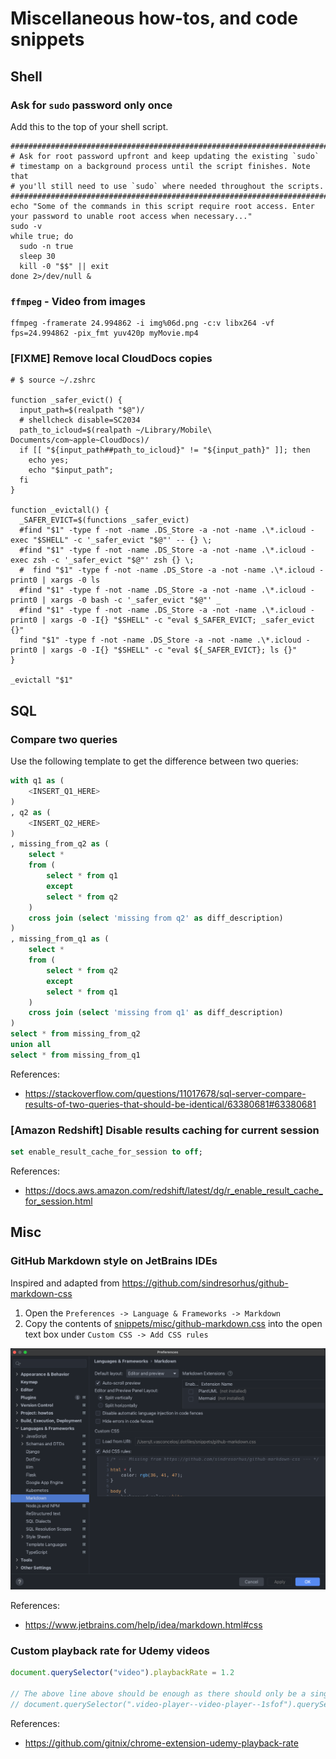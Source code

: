 # Miscellaneous how-tos, and code snippets

## Shell

### Ask for `sudo` password only once

Add this to the top of your shell script.

```shell script
################################################################################
# Ask for root password upfront and keep updating the existing `sudo`
# timestamp on a background process until the script finishes. Note that
# you'll still need to use `sudo` where needed throughout the scripts.
################################################################################
echo "Some of the commands in this script require root access. Enter your password to unable root access when necessary..."
sudo -v
while true; do
  sudo -n true
  sleep 30
  kill -0 "$$" || exit
done 2>/dev/null &
```

### `ffmpeg` - Video from images

```shell script
ffmpeg -framerate 24.994862 -i img%06d.png -c:v libx264 -vf fps=24.994862 -pix_fmt yuv420p myMovie.mp4
```

### [FIXME] Remove local CloudDocs copies

```shell script
# $ source ~/.zshrc

function _safer_evict() {
  input_path=$(realpath "$@")/
  # shellcheck disable=SC2034
  path_to_icloud=$(realpath ~/Library/Mobile\ Documents/com~apple~CloudDocs)/
  if [[ "${input_path##path_to_icloud}" != "${input_path}" ]]; then
    echo yes;
    echo "$input_path";
  fi
}

function _evictall() {
  _SAFER_EVICT=$(functions _safer_evict)
  #find "$1" -type f -not -name .DS_Store -a -not -name .\*.icloud -exec "$SHELL" -c '_safer_evict "$@"' -- {} \;
  #find "$1" -type f -not -name .DS_Store -a -not -name .\*.icloud -exec zsh -c '_safer_evict "$@"' zsh {} \;
  #  find "$1" -type f -not -name .DS_Store -a -not -name .\*.icloud -print0 | xargs -0 ls
  #find "$1" -type f -not -name .DS_Store -a -not -name .\*.icloud -print0 | xargs -0 bash -c '_safer_evict "$@"' _
  #find "$1" -type f -not -name .DS_Store -a -not -name .\*.icloud -print0 | xargs -0 -I{} "$SHELL" -c "eval $_SAFER_EVICT; _safer_evict {}"
  find "$1" -type f -not -name .DS_Store -a -not -name .\*.icloud -print0 | xargs -0 -I{} "$SHELL" -c "eval ${_SAFER_EVICT}; ls {}"
}

_evictall "$1"

```

## SQL

### Compare two queries

Use the following template to get the difference between two queries:

```sql
with q1 as (
    <INSERT_Q1_HERE>
)
, q2 as (
    <INSERT_Q2_HERE>
)
, missing_from_q2 as (
    select *
    from (
        select * from q1 
        except 
        select * from q2
    )
    cross join (select 'missing from q2' as diff_description)
)
, missing_from_q1 as (
    select *
    from (
        select * from q2 
        except
        select * from q1
    )
    cross join (select 'missing from q1' as diff_description)
)
select * from missing_from_q2
union all
select * from missing_from_q1
```

References:

- <https://stackoverflow.com/questions/11017678/sql-server-compare-results-of-two-queries-that-should-be-identical/63380681#63380681>

### [Amazon Redshift] Disable results caching for current session

```sql
set enable_result_cache_for_session to off;
```

References:

- <https://docs.aws.amazon.com/redshift/latest/dg/r_enable_result_cache_for_session.html>


## Misc

### GitHub Markdown style on JetBrains IDEs

Inspired and adapted from <https://github.com/sindresorhus/github-markdown-css>

1. Open the `Preferences -> Language & Frameworks -> Markdown`
2. Copy the contents of [snippets/misc/github-markdown.css](snippets/misc/github-markdown.css) into the open
   text box under `Custom CSS -> Add CSS rules`

![img.png](assets/img/jetbrains_markdown_css_rules.png)

References:

- <https://www.jetbrains.com/help/idea/markdown.html#css>

### Custom playback rate for Udemy videos

```javascript
document.querySelector("video").playbackRate = 1.2

// The above line above should be enough as there should only be a single <video> element
// document.querySelector(".video-player--video-player--1sfof").querySelector("video").playbackRate = 1.2
```

References:
- <https://github.com/gitnix/chrome-extension-udemy-playback-rate>
